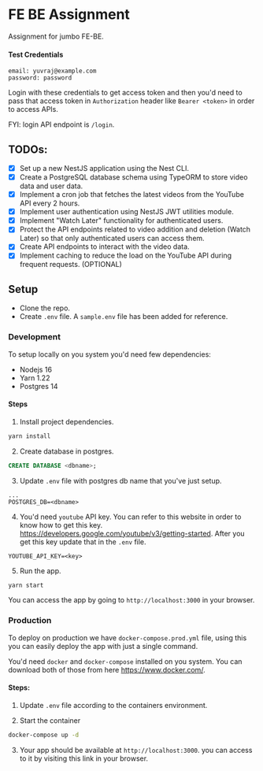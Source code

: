 # FE BE Assignment

Assignment for jumbo FE-BE.

#### Test Credentials

```
email: yuvraj@example.com
password: password
```

Login with these credentials to get access token and then you'd need to pass that access token in `Authorization` header like `Bearer <token>` in order to access APIs.

FYI: login API endpoint is `/login`.

## TODOs:

- [x] Set up a new NestJS application using the Nest CLI.
- [x] Create a PostgreSQL database schema using TypeORM to store video data and user data.
- [x] Implement a cron job that fetches the latest videos from the YouTube API every 2 hours.
- [x] Implement user authentication using NestJS JWT utilities module.
- [x] Implement "Watch Later" functionality for authenticated users.
- [x] Protect the API endpoints related to video addition and deletion (Watch Later) so that only authenticated users can access them.
- [x] Create API endpoints to interact with the video data.
- [x] Implement caching to reduce the load on the YouTube API during frequent requests. (OPTIONAL)

## Setup

- Clone the repo.
- Create `.env` file. A `sample.env` file has been added for reference.

### Development

To setup locally on you system you'd need few dependencies:

- Nodejs 16
- Yarn 1.22
- Postgres 14

#### Steps

1. Install project dependencies.

```sh
yarn install
```

2. Create database in postgres.

```sql
CREATE DATABASE <dbname>;
```

3. Update `.env` file with postgres db name that you've just setup.

```env
...
POSTGRES_DB=<dbname>
```

4. You'd need `youtube` API key. You can refer to this website in order to know how to get this key. https://developers.google.com/youtube/v3/getting-started. After you get this key update that in the `.env` file.

```env
YOUTUBE_API_KEY=<key>
```

5. Run the app.

```sh
yarn start
```

You can access the app by going to `http://localhost:3000` in your browser.

### Production

To deploy on production we have `docker-compose.prod.yml` file, using this you can easily deploy the app with just a single command.

You'd need `docker` and `docker-compose` installed on you system. You can download both of those from here https://www.docker.com/.

#### Steps:

1. Update `.env` file according to the containers environment.

2. Start the container

```sh
docker-compose up -d
```

3. Your app should be available at `http://localhost:3000`. you can access to it by visiting this link in your browser.
